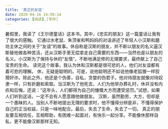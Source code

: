 ```yaml
---
title: '真正的友谊'
date: 2020-04-16 14:58:14
categories: [阅读],[写作]
---
```

暑假里，我读了《王尔德童话》这本书。其中，《忠实的朋友》这一篇童话让我有了很大的感触。
它通过水老鼠、朱顶雀和鸭妈妈的对话讲述了年轻人小汉斯和磨坊主休之间的关于“友谊”的故事。休自称是汉斯的朋友，并不断以朋友的名义逼汉斯替他做各种苦活，还从汉斯手里无偿拿走自己需要的东西——当然也是以朋友的名义。小汉斯为了保持与休的“友情”，不断地满足修的无理要求，最终献上了自己宝贵的生命。
读完这个故事，我认为休和汉斯都是很可悲的人，他们对友谊都有着可悲的理解。
休，无疑是聪明的。可是，说他聪明还不如说他像老狐狸一样狡猾奸诈。除此之外，他还是个伪善，自私，贪婪的伪君子。他对待朋友就像对待奴隶一样，只有折磨和索取。当汉斯为了他死去，人们为他举办葬礼时，休并没有内疚和后悔，还说：“这年头，人们都得为自己的慷慨大方而遭受惩罚。”试想，如果人们听到这话，一定不会有人愿意跟他做朋友。
汉斯，虽然勤劳，大方，但却是一个愚昧的人。当别人不断地提出无理的要求时，他不懂得分辨是非，不懂得保护自己的正当权益，只是一味地配合。最后，失去了生命，失去了一切。
真正的朋友要互相信任，互相帮助，有困难一起面对，有快乐一起分享。不能像休那样自私，更不能像汉斯那样无知。
